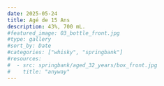 ```yaml
---
date: 2025-05-24
title: Agé de 15 Ans
description: 43%, 700 mL.
#featured_image: 03_bottle_front.jpg
#type: gallery
#sort_by: Date
#categories: ["whisky", "springbank"]
#resources:
#  - src: springbank/aged_32_years/box_front.jpg
#    title: "anyway"
---
```

